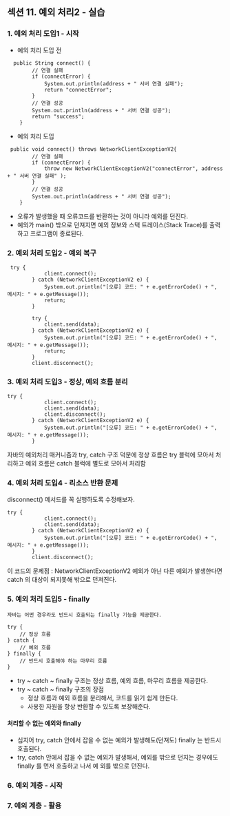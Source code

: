 ## 섹션 11. 예외 처리2 - 실습

### 1. 예외 처리 도입1 - 시작
- 예외 처리 도입 전
```
  public String connect() {
        // 연결 실패
        if (connectError) {
            System.out.println(address + " 서버 연결 실패");
            return "connectError";
        }
        // 연결 성공
        System.out.println(address + " 서버 연결 성공");
        return "success";
    }
```
- 예외 처리 도입 
```
 public void connect() throws NetworkClientExceptionV2{
        // 연결 실패
        if (connectError) {
            throw new NetworkClientExceptionV2("connectError", address + " 서버 연결 실패" );
        }
        // 연결 성공
        System.out.println(address + " 서버 연결 성공");
    }
```
- 오류가 발생했을 때 오류코드를 반환하는 것이 아니라 예외를 던진다.
- 예외가 main() 밖으로 던져지면 예외 정보와 스택 트레이스(Stack Trace)를 출력하고 프로그램이 종료된다.


### 2. 예외 처리 도입2 - 예외 복구

```
 try {
            client.connect();
        } catch (NetworkClientExceptionV2 e) {
            System.out.println("[오류] 코드: " + e.getErrorCode() + ", 메시지: " + e.getMessage());
            return;
        }

        try {
            client.send(data);
        } catch (NetworkClientExceptionV2 e) {
            System.out.println("[오류] 코드: " + e.getErrorCode() + ", 메시지: " + e.getMessage());
            return;
        }
        client.disconnect();
```

### 3. 예외 처리 도입3 - 정상, 예외 흐름 분리 
```
try {
            client.connect();
            client.send(data);
            client.disconnect();
        } catch (NetworkClientExceptionV2 e) {
            System.out.println("[오류] 코드: " + e.getErrorCode() + ", 메시지: " + e.getMessage());
        }
```

자바의 예외처리 매커니즘과 try, catch 구조 덕분에 정상 흐름은 try 블럭에 모아서 처리하고 예외 흐름은 catch 블럭에 별도로 모아서 처리함


### 4. 예외 처리 도입4 - 리소스 반환 문제

disconnect() 메서드를 꼭 실행하도록 수정해보자.
```
try {
            client.connect();
            client.send(data);
        } catch (NetworkClientExceptionV2 e) {
            System.out.println("[오류] 코드: " + e.getErrorCode() + ", 메시지: " + e.getMessage());
        }                   
        client.disconnect();
```
이 코드의 문제점 : NetworkClientExceptionV2 예외가 아닌 다른 예외가 발생한다면 catch 의 대상이 되지못해 밖으로 던져진다.


### 5. 예외 처리 도입5 - finally
`자바는 어떤 경우라도 반드시 호출되는 finally 기능을 제공한다.`
```
try { 
    // 정상 흐름
} catch { 
    // 예외 흐름 
} finally {
    // 반드시 호출해야 하는 마무리 흐름 
}
```
- try ~ catch ~ finally 구조는 정상 흐름, 예외 흐름, 마무리 흐름을 제공한다.
- try ~ catch ~ finally 구조의 장점
  - 정상 흐름과 예외 흐름을 분리해서, 코드를 읽기 쉽게 만든다.
  - 사용한 자원을 항상 반환할 수 있도록 보장해준다.

#### 처리할 수 없는 예외와 finally
- 심지어 try, catch 안에서 잡을 수 없는 예외가 발생해도(던져도) finally 는 반드시 호출된다.
- try, catch 안에서 잡을 수 없는 예외가 발생해서, 예외를 밖으로 던지는 경우에도 finally 를 먼저 호출하고 나서 예
    외를 밖으로 던진다.



### 6. 예외 계층 - 시작
### 7. 예외 계층 - 활용

